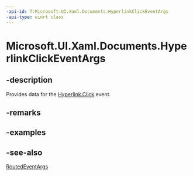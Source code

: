 ```yaml
---
-api-id: T:Microsoft.UI.Xaml.Documents.HyperlinkClickEventArgs
-api-type: winrt class
---
```


<!-- Class syntax.
public class HyperlinkClickEventArgs : Windows.UI.Xaml.RoutedEventArgs, Windows.UI.Xaml.Documents.IHyperlinkClickEventArgs
-->

# Microsoft.UI.Xaml.Documents.HyperlinkClickEventArgs

## -description
Provides data for the [Hyperlink.Click](hyperlink_click.md) event.

## -remarks

## -examples

## -see-also
[RoutedEventArgs](../microsoft.ui.xaml/routedeventargs.md)
